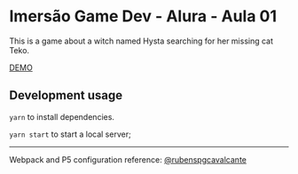 # Imersão Game Dev - Alura - Aula 01

This is a game about a witch named Hysta searching for her missing cat Teko.

[DEMO](http://daniofilho.com.br/estudo/imersao-game-dev-alura/aula01/)

## Development usage

`yarn` to install dependencies.

`yarn start` to start a local server;

---

Webpack and P5 configuration reference: [@rubenspgcavalcante](https://github.com/rubenspgcavalcante/gamedev)
